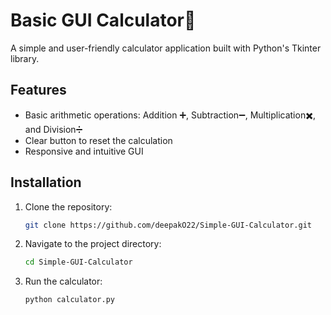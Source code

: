 # Basic GUI Calculator🧮

A simple and user-friendly calculator application built with Python's Tkinter library.

## Features

- Basic arithmetic operations: Addition ➕, Subtraction➖, Multiplication✖️, and Division➗
- Clear button to reset the calculation
- Responsive and intuitive GUI

## Installation

1. Clone the repository:
    ```sh
    git clone https://github.com/deepakO22/Simple-GUI-Calculator.git
    ```

2. Navigate to the project directory:
    ```sh
    cd Simple-GUI-Calculator
    ```

3. Run the calculator:
    ```sh
    python calculator.py
    ```

